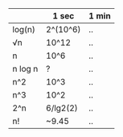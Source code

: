 |         | 1 sec    | 1 min |
|---------|----------|-------|
| log(n)  | 2^(10^6) | ..    |
| √n      | 10^12    | ..    |
| n       | 10^6     | ..    |
| n log n | ?        | ..    |
| n^2     | 10^3     | ..    |
| n^3     | 10^2     | ..    |
| 2^n     | 6/lg2(2) | ..    |
| n!      | ~9.45    | ..    |